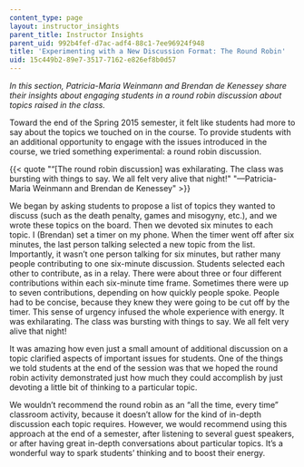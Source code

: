 ```yaml
---
content_type: page
layout: instructor_insights
parent_title: Instructor Insights
parent_uid: 992b4fef-d7ac-adf4-88c1-7ee96924f948
title: 'Experimenting with a New Discussion Format: The Round Robin'
uid: 15c449b2-89e7-3517-7162-e826ef8b0d57
---
```


_In this section, Patricia-Maria Weinmann and Brendan de Kenessey share their insights about engaging students in a round robin discussion about topics raised in the class._

Toward the end of the Spring 2015 semester, it felt like students had more to say about the topics we touched on in the course. To provide students with an additional opportunity to engage with the issues introduced in the course, we tried something experimental: a round robin discussion.

{{< quote "“[The round robin discussion] was exhilarating. The class was bursting with things to say. We all felt very alive that night!" "—Patricia-Maria Weinmann and Brendan de Kenessey" >}}

We began by asking students to propose a list of topics they wanted to discuss (such as the death penalty, games and misogyny, etc.), and we wrote these topics on the board. Then we devoted six minutes to each topic. I (Brendan) set a timer on my phone. When the timer went off after six minutes, the last person talking selected a new topic from the list. Importantly, it wasn’t one person talking for six minutes, but rather many people contributing to one six-minute discussion. Students selected each other to contribute, as in a relay. There were about three or four different contributions within each six-minute time frame. Sometimes there were up to seven contributions, depending on how quickly people spoke. People had to be concise, because they knew they were going to be cut off by the timer. This sense of urgency infused the whole experience with energy. It was exhilarating. The class was bursting with things to say. We all felt very alive that night!

It was amazing how even just a small amount of additional discussion on a topic clarified aspects of important issues for students. One of the things we told students at the end of the session was that we hoped the round robin activity demonstrated just how much they could accomplish by just devoting a little bit of thinking to a particular topic.

We wouldn’t recommend the round robin as an “all the time, every time” classroom activity, because it doesn’t allow for the kind of in-depth discussion each topic requires. However, we would recommend using this approach at the end of a semester, after listening to several guest speakers, or after having great in-depth conversations about particular topics. It’s a wonderful way to spark students’ thinking and to boost their energy.